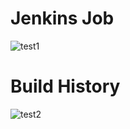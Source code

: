 
# Jenkins Job
![test1](https://user-images.githubusercontent.com/45973680/51176635-bf5dec80-18bd-11e9-8ec2-d054e0da7237.png)

# Build History
![test2](https://user-images.githubusercontent.com/45973680/51176641-c1c04680-18bd-11e9-8680-07883a0aa099.png)

